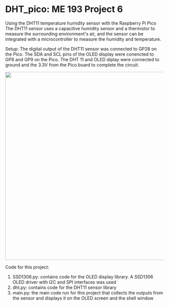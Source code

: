 # DHT_pico: ME 193 Project 6
Using the DHT11 temperature humidity sensor with the Raspberry Pi Pico
The DHT11 sensor uses a capacitive humidity sensor and a thermistor to measure the surrounding environment's air, and the sensor can be integrated with a microcontroller to measure the humidity and temperature.

Setup:
The digital output of the DHT11 sensor was connected to GP28 on the Pico. The SDA and SCL pins of the OLED display were conencted to GP8 and GP9 on the Pico. The DHT 11 and OLED diplay were connected to ground and the 3.3V from the Pico board to complete the circuit.

<img src="https://user-images.githubusercontent.com/78379722/118066328-87bbbe00-b36c-11eb-80c2-2c1540b057d2.jpg" width="600" height="600"> 

Code for this project:
1. SSD1306.py: contains code for the OLED display library. A SSD1306 OLED driver with I2C and SPI interfaces was used
2. dht.py: contains code for the DHT11 sensor library
3. main.py: the main code run for this project that collects the outputs from the sensor and displays it on the OLED screen and the shell window
